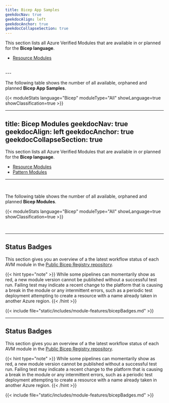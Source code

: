 ```yaml
---
title: Bicep App Samples
geekdocNav: true
geekdocAlign: left
geekdocAnchor: true
geekdocCollapseSection: true
---
```


This section lists all Azure Verified Modules that are available in or planned for the **Bicep language**.

- [Resource Modules](/azinsider/indexes/bicep/samples)
<br>
---

<br>

The following table shows the number of all available, orphaned and planned **Bicep App Samples**.

{{< moduleStats language="Bicep" moduleType="All" showLanguage=true showClassification=true >}}

---
title: Bicep Modules
geekdocNav: true
geekdocAlign: left
geekdocAnchor: true
geekdocCollapseSection: true
---

This section lists all Azure Verified Modules that are available in or planned for the **Bicep language**.

- [Resource Modules](/Azure-Verified-Modules/indexes/bicep/bicep-resource-modules)
- [Pattern Modules](/Azure-Verified-Modules/indexes/bicep/bicep-pattern-modules)

---

<br>

The following table shows the number of all available, orphaned and planned **Bicep Modules**.

{{< moduleStats language="Bicep" moduleType="All" showLanguage=true showClassification=true >}}

<br>

---

## Status Badges

This section gives you an overview of a the latest workflow status of each AVM module in the [Public Bicep Registry repository](https://github.com/Azure/bicep-registry-modules).

{{< hint type="note" >}}
While some pipelines can momentarily show as red, a new module version cannot be published without a successful test run. Failing test may indicate a recent change to the platform that is causing a break in the module or any intermittent errors, such as a periodic test deployment attempting to create a resource with a name already taken in another Azure region.
{{< /hint >}}

{{< include file="static/includes/module-features/bicepBadges.md" >}}

---

## Status Badges

This section gives you an overview of a the latest workflow status of each AVM module in the [Public Bicep Registry repository](https://github.com/Azure/bicep-registry-modules).

{{< hint type="note" >}}
While some pipelines can momentarily show as red, a new module version cannot be published without a successful test run. Failing test may indicate a recent change to the platform that is causing a break in the module or any intermittent errors, such as a periodic test deployment attempting to create a resource with a name already taken in another Azure region.
{{< /hint >}}

{{< include file="static/includes/module-features/bicepBadges.md" >}}